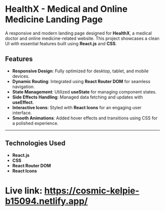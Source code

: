 # HealthX - Medical and Online Medicine Landing Page  

A responsive and modern landing page designed for **HealthX**, a medical doctor and online medicine-related website. This project showcases a clean UI with essential features built using **React.js** and **CSS**.  

## Features  
- **Responsive Design**: Fully optimized for desktop, tablet, and mobile devices.  
- **Dynamic Routing**: Integrated using **React Router DOM** for seamless navigation.  
- **State Management**: Utilized **useState** for managing component states.  
- **Side Effects Handling**: Managed data fetching and updates with **useEffect**.  
- **Interactive Icons**: Styled with **React Icons** for an engaging user interface.  
- **Smooth Animations**: Added hover effects and transitions using CSS for a polished experience.  

---

## Technologies Used  
- **React.js**  
- **CSS**  
- **React Router DOM**  
- **React Icons**  

# Live link: https://cosmic-kelpie-b15094.netlify.app/
